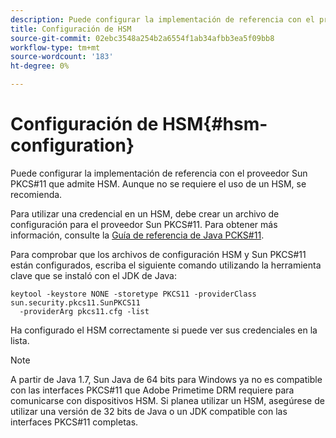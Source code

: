 ```yaml
---
description: Puede configurar la implementación de referencia con el proveedor Sun PKCS#11 que admite HSM. Aunque no se requiere el uso de un HSM, se recomienda.
title: Configuración de HSM
source-git-commit: 02ebc3548a254b2a6554f1ab34afbb3ea5f09bb8
workflow-type: tm+mt
source-wordcount: '183'
ht-degree: 0%

---
```


# Configuración de HSM{#hsm-configuration}

Puede configurar la implementación de referencia con el proveedor Sun PKCS#11 que admite HSM. Aunque no se requiere el uso de un HSM, se recomienda.

Para utilizar una credencial en un HSM, debe crear un archivo de configuración para el proveedor Sun PKCS#11. Para obtener más información, consulte la [Guía de referencia de Java PCKS#11](https://docs.oracle.com/javase/1.5.0/docs/guide/security/p11guide.html).

Para comprobar que los archivos de configuración HSM y Sun PKCS#11 están configurados, escriba el siguiente comando utilizando la herramienta clave que se instaló con el JDK de Java:

```
keytool -keystore NONE -storetype PKCS11 -providerClass sun.security.pkcs11.SunPKCS11 
  -providerArg pkcs11.cfg -list
```

Ha configurado el HSM correctamente si puede ver sus credenciales en la lista.

>[!NOTE]
>
>A partir de Java 1.7, Sun Java de 64 bits para Windows ya no es compatible con las interfaces PKCS#11 que Adobe Primetime DRM requiere para comunicarse con dispositivos HSM. Si planea utilizar un HSM, asegúrese de utilizar una versión de 32 bits de Java o un JDK compatible con las interfaces PKCS#11 completas.
